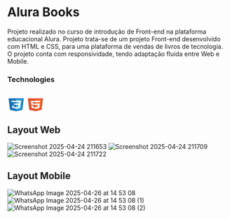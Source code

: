 # Alura Books
Projeto realizado no curso de introdução de Front-end na plataforma educacional Alura.
Projeto trata-se de um projeto Front-end desenvolvido com HTML e CSS, para uma plataforma de vendas de livros de tecnologia.
O projeto conta com responsividade, tendo adaptação fluida entre Web e Mobile.

### Technologies
<div style="display: inline_block"><br>
  <img align="center" alt="CSS" height="30" width="40" src="https://raw.githubusercontent.com/devicons/devicon/master/icons/css3/css3-original.svg">
  <img align="center" alt="HTML" height="30" width="40" src="https://raw.githubusercontent.com/devicons/devicon/master/icons/html5/html5-original.svg">
 </div>
 
## Layout Web
![Screenshot 2025-04-24 211653](https://github.com/user-attachments/assets/33536d65-02b0-42c1-b936-312ede46b2a9)
![Screenshot 2025-04-24 211709](https://github.com/user-attachments/assets/e3b1db2a-827f-459a-b79b-d95cb302fe90)
![Screenshot 2025-04-24 211722](https://github.com/user-attachments/assets/33fb85d4-3b2d-4c25-bac4-ece66bf4a535)

## Layout Mobile
![WhatsApp Image 2025-04-26 at 14 53 08](https://github.com/user-attachments/assets/a0f50696-d8f2-4919-87c3-fd2dbb49ca10)
![WhatsApp Image 2025-04-26 at 14 53 08 (1)](https://github.com/user-attachments/assets/d2bcc415-1f99-42f7-9446-318d372f1ce3)
![WhatsApp Image 2025-04-26 at 14 53 08 (2)](https://github.com/user-attachments/assets/ce0d6490-9b71-44b2-bf05-ef922753f5c8)


